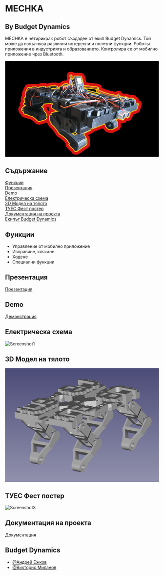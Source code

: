 
# MECHKA
## By Budget Dynamics

MECHKA е четирикрак робот създаден от екип Budget Dynamics. Той може да изпълнява различни интересни и полезни функции. Роботът приложения в индустрията и образованието. Контролира се от мобилно приложение чрез Bluetooth. 




![Logo](loglet.png)


## Съдържание
 
[Функции](#функции)  
[Презентация](#презентация)  
[Demо](#Demo)  
[Електрическа схема](#Електрическа-схема)   
[3D Модел на тялото](#3D-Модел-на-тялото)  
[ТУЕС Фест постер](#ТУЕС-Фест-постер)  
[Документация на проекта](#Документация-на-проекта)  
[Екипът Budget Dynamics](#Budget-Dynamics)  
## Функции

- Управление от мобилно приложение
- Изправяне, клякане
- Ходене
- Специални функции

## Презентация

[Презентация](!https://docs.google.com/presentation/d/1ao5GaoYlJ3WwoU5Bq-MMPqkvP_JQxsr8S0_cT7X9GHs/edit#slide=id.g22d9616c669_1_0)


## Demo

[Демонстрация](!https://www.youtube.com/watch?v=mcv_eNT28IA&t=1s&ab_channel=%D0%A2%D0%A3%D0%95%D0%A1)

## Електрическа схема

![Screenshot1](VMKS-Electrical-Scheme.png)

## 3D Модел на тялото

![Screenshot2](render.png)

## ТУЕС Фест постер

![Screenshot3](poster.png)


## Документация на проекта

[Документация](https://docs.google.com/document/d/1ljFhPLfK0vJMqwFt7CCxIXQy4T2rVfxQFEeq_DpqxoI/edit)


## Budget Dynamics

- [@Андрей Ежков](https://www.github.com/AnMe3z)
- [@Викторио Миланов](https://www.github.com/bigIq)


